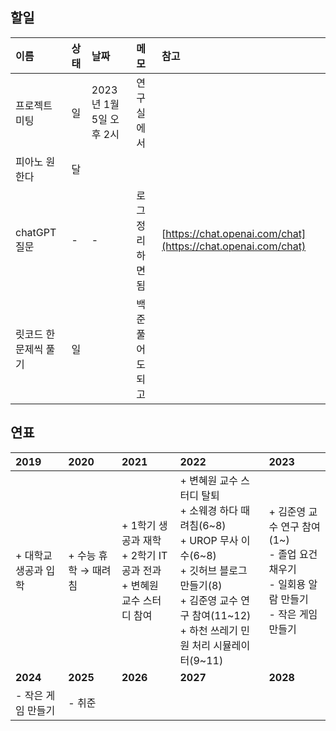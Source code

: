 ## 할일

| 이름                  | 상태 | 날짜                    | 메모             | 참고                                                      |
| :-------------------- | :--- | :---------------------- | :--------------- | :-------------------------------------------------------- |
| 프로젝트 미팅         | 일   | 2023년 1월 5일 오후 2시 | 연구실에서       |                                                           |
| 피아노 원한다         | 달   |                         |                  |                                                           |
| chatGPT 질문          | -    | -                       | 로그 정리하면 됨 | [https://chat.openai.com/chat](https://chat.openai.com/chat) |
| 릿코드 한 문제씩 풀기 | 일   |                         | 백준 풀어도 되고 |                                                           |

## 연표

| **2019**       | **2020**        | **2021**                                                               | **2022**                                                                                                                                                                                            | **2023**                                                                                          |
| :------------------- | :-------------------- | :--------------------------------------------------------------------------- | :-------------------------------------------------------------------------------------------------------------------------------------------------------------------------------------------------------- | :------------------------------------------------------------------------------------------------------ |
| + 대학교 생공과 입학 | + 수능 휴학 → 때려침 | + 1학기 생공과 재학<br />+ 2학기 IT 공과 전과<br />+ 변혜원 교수 스터디 참여 | + 변혜원 교수 스터디 탈퇴<br />+ 소웨경 하다 때려침(6\~8)<br />+ UROP 무사 이수(6\~8)<br />+ 깃허브 블로그 만들기(8\)<br />+ 김준영 교수 연구 참여(11\~12)<br />+ 하천 쓰레기 민원 처리 시뮬레이터(9\~11) | + 김준영 교수 연구 참여(1~)<br />- 졸업 요건 채우기<br />- 일회용 알람 만들기<br />- 작은 게임 만들기 |
| **2024**       | **2025**        | **2026**                                                               | **2027**                                                                                                                                                                                            | **2028**                                                                                          |
| - 작은 게임 만들기   | - 취준                |                                                                              |                                                                                                                                                                                                           |                                                                                                         |
